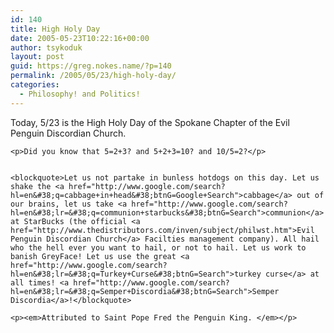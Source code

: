 ```yaml
---
id: 140
title: High Holy Day
date: 2005-05-23T10:22:16+00:00
author: tsykoduk
layout: post
guid: https://greg.nokes.name/?p=140
permalink: /2005/05/23/high-holy-day/
categories:
  - Philosophy! and Politics!
---
```

<p>Today, 5/23 is the High Holy Day of the Spokane Chapter of the Evil Penguin Discordian Church.</p>


	<p>Did you know that 5=2+3? and 5+2+3=10? and 10/5=2?</p>


	<blockquote>Let us not partake in bunless hotdogs on this day. Let us shake the <a href="http://www.google.com/search?hl=en&#38;q=cabbage+in+head&#38;btnG=Google+Search">cabbage</a> out of our brains, let us take <a href="http://www.google.com/search?hl=en&#38;lr=&#38;q=communion+starbucks&#38;btnG=Search">communion</a> at StarBucks (the official <a href="http://www.thedistributors.com/inven/subject/philwst.htm">Evil Penguin Discordian Church</a> Facilties management company). All hail who the hell ever you want to hail, or not to hail. Let us work to banish GreyFace! Let us use the great <a href="http://www.google.com/search?hl=en&#38;lr=&#38;q=Turkey+Curse&#38;btnG=Search">turkey curse</a> at all times! <a href="http://www.google.com/search?hl=en&#38;lr=&#38;q=Semper+Discordia&#38;btnG=Search">Semper Discordia</a>!</blockquote>

	<p><em>Attributed to Saint Pope Fred the Penguin King. </em></p>